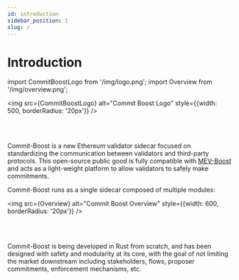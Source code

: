 ```yaml
---
id: introduction
sidebar_position: 1
slug: /
---
```


# Introduction

import CommitBoostLogo from '/img/logo.png';
import Overview from '/img/overview.png';

<img src={CommitBoostLogo} alt="Commit Boost Logo" style={{width: 500, borderRadius: '20px'}} />

<br/>
<br/>

Commit-Boost is a new Ethereum validator sidecar focused on standardizing the communication between validators and third-party protocols. This open-source public good is fully compatible with [MEV-Boost](https://github.com/flashbots/mev-boost) and acts as a light-weight platform to allow validators to safely make commitments.

Commit-Boost runs as a single sidecar composed of multiple modules:

<img src={Overview} alt="Commit Boost Overview" style={{width: 600, borderRadius: '20px'}} />

<br/>
<br/>

Commit-Boost is being developed in Rust from scratch, and has been designed with safety and modularity at its core, with the goal of not limiting the market downstream including stakeholders, flows, proposer commitments, enforcement mechanisms, etc.
